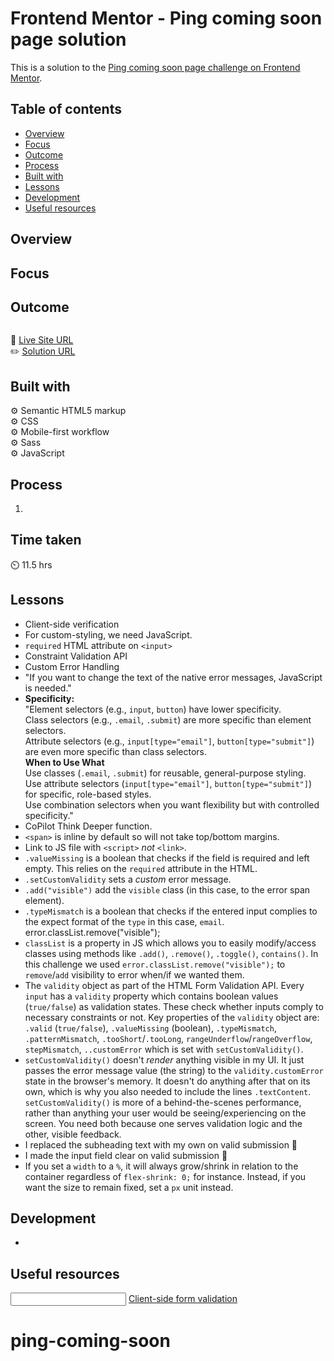 # Frontend Mentor - Ping coming soon page solution

This is a solution to the [Ping coming soon page challenge on Frontend Mentor](https://www.frontendmentor.io/challenges/ping-single-column-coming-soon-page-5cadd051fec04111f7b848da).

## Table of contents

- [Overview](#overview)
- [Focus](#focus)
- [Outcome](#outcome)
- [Process](#process)
- [Built with](#built-with)
- [Lessons](#lessons)
- [Development](#development)
- [Useful resources](#useful-resources)

## Overview

## Focus

## Outcome

![]()

:jigsaw: [Live Site URL]()  
:pencil2: [Solution URL]()

## Built with

:gear: Semantic HTML5 markup  
:gear: CSS  
:gear: Mobile-first workflow  
:gear: Sass  
:gear: JavaScript

## Process

1.

## Time taken

:timer_clock: 11.5 hrs

## Lessons

- Client-side verification
- For custom-styling, we need JavaScript.
- `required` HTML attribute on `<input>`
- Constraint Validation API
- Custom Error Handling
- "If you want to change the text of the native error messages, JavaScript is needed."
- **Specificity:**  
  "Element selectors (e.g., `input`, `button`) have lower specificity.  
  Class selectors (e.g., `.email`, `.submit`) are more specific than element selectors.  
  Attribute selectors (e.g., `input[type="email"]`, `button[type="submit"]`) are even more specific than class selectors.  
  **When to Use What**  
  Use classes (`.email`, `.submit`) for reusable, general-purpose styling.  
  Use attribute selectors (`input[type="email"]`, `button[type="submit"]`) for specific, role-based styles.  
  Use combination selectors when you want flexibility but with controlled specificity."
- CoPilot Think Deeper function.
- `<span>` is inline by default so will not take top/bottom margins.
- Link to JS file with `<script>` _not_ `<link>`.
- `.valueMissing` is a boolean that checks if the field is required and left empty. This relies on the `required` attribute in the HTML.
- `.setCustomValidity` sets a _custom_ error message.
- `.add("visible")` add the `visible` class (in this case, to the error span element).
- `.typeMismatch` is a boolean that checks if the entered input complies to the expect format of the `type` in this case, `email`.
  error.classList.remove("visible");
- `classList` is a property in JS which allows you to easily modify/access classes using methods like `.add()`, `.remove()`, `.toggle()`, `contains()`. In this challenge we used `error.classList.remove("visible");` to `remove`/`add` visibility to error when/if we wanted them.
- The `validity` object as part of the HTML Form Validation API. Every `input` has a `validity` property which contains boolean values (`true/false`) as validation states. These check whether inputs comply to necessary constraints or not. Key properties of the `validity` object are: `.valid` (`true/false`), `.valueMissing` (boolean), `.typeMismatch`, `.patternMismatch`, `.tooShort`/`.tooLong`, `rangeUnderflow`/`rangeOverflow`, `stepMismatch`, `..customError` which is set with `setCustomValidity()`.
- `setCustomValidity()` doesn't _render_ anything visible in my UI. It just passes the error message value (the string) to the `validity.customError` state in the browser's memory. It doesn't do anything after that on its own, which is why you also needed to include the lines `.textContent`. `setCustomValidity()` is more of a behind-the-scenes performance, rather than anything your user would be seeing/experiencing on the screen. You need both because one serves validation logic and the other, visible feedback.
- I replaced the subheading text with my own on valid submission :slightly_smiling_face:
- I made the input field clear on valid submission :slightly_smiling_face:
- If you set a `width` to a `%`, it will always grow/shrink in relation to the container regardless of `flex-shrink: 0;` for instance. Instead, if you want the size to remain fixed, set a `px` unit instead.

## Development

-

## Useful resources

[<input type="email">](https://developer.mozilla.org/en-US/docs/Web/HTML/Element/input/email)
[Client-side form validation](https://developer.mozilla.org/en-US/docs/Learn_web_development/Extensions/Forms/Form_validation)

# ping-coming-soon
